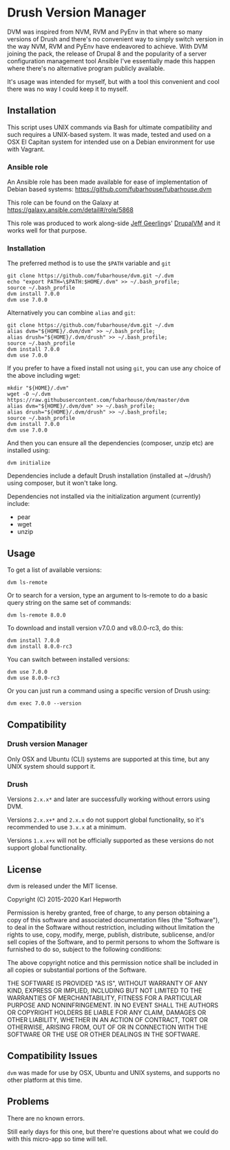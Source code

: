 # Drush Version Manager

DVM was inspired from NVM, RVM and PyEnv in that where so many versions of Drush and there's no convenient way to simply switch version in the way NVM, RVM and PyEnv have endeavored to achieve. With DVM joining the pack, the release of Drupal 8 and the popularity of a server configuration management tool Ansible I've essentially made this happen where there's no alternative program publicly available.

It's usage was intended for myself, but with a tool this convenient and cool there was no way I could keep it to myself.

## Installation

This script uses UNIX commands via Bash for ultimate compatibility and such requires a UNIX-based system.
It was made, tested and used on a OSX El Capitan system for intended use on a Debian environment for use with Vagrant.

### Ansible role

  An Ansible role has been made available for ease of implementation of Debian based systems: https://github.com/fubarhouse/fubarhouse.dvm

  This role can be found on the Galaxy at https://galaxy.ansible.com/detail#/role/5868

  This role was produced to work along-side [Jeff Geerling](https://twitter.com/geerlingguy)s' [DrupalVM](http://www.drupalvm.com/) and it works well for that purpose.

### Installation

The preferred method is to use the `$PATH` variable and `git`

    git clone https://github.com/fubarhouse/dvm.git ~/.dvm
    echo "export PATH=\$PATH:$HOME/.dvm" >> ~/.bash_profile;
    source ~/.bash_profile
    dvm install 7.0.0
    dvm use 7.0.0

Alternatively you can combine `alias` and `git`:

    git clone https://github.com/fubarhouse/dvm.git ~/.dvm
    alias dvm="${HOME}/.dvm/dvm" >> ~/.bash_profile;
    alias drush="${HOME}/.dvm/drush" >> ~/.bash_profile;
    source ~/.bash_profile
    dvm install 7.0.0
    dvm use 7.0.0

If you prefer to have a fixed install not using `git`, you can use any choice of the above including wget:

    mkdir "${HOME}/.dvm"
    wget -O ~/.dvm https://raw.githubusercontent.com/fubarhouse/dvm/master/dvm
    alias dvm="${HOME}/.dvm/dvm" >> ~/.bash_profile;
    alias drush="${HOME}/.dvm/drush" >> ~/.bash_profile;
    source ~/.bash_profile
    dvm install 7.0.0
    dvm use 7.0.0

And then you can ensure all the dependencies (composer, unzip etc) are installed using:

    dvm initialize

Dependencies include a default Drush installation (installed at ~/drush/) using composer, but it won't take long.

Dependencies not installed via the initialization argument (currently) include:

* pear
* wget
* unzip

## Usage

To get a list of available versions:

    dvm ls-remote

Or to search for a version, type an argument to ls-remote to do a basic query string on the same set of commands:

    dvm ls-remote 8.0.0

To download and install version v7.0.0 and v8.0.0-rc3, do this:

    dvm install 7.0.0
    dvm install 8.0.0-rc3

You can switch between installed versions:

    dvm use 7.0.0
    dvm use 8.0.0-rc3

Or you can just run a command using a specific version of Drush using:

    dvm exec 7.0.0 --version

## Compatibility

### Drush version Manager

Only OSX and Ubuntu (CLI) systems are supported at this time, but any UNIX system should support it.

### Drush

Versions `2.x.x*` and later are successfully working without errors using DVM.

Versions `2.x.x+*` and `2.x.x` do not support global functionality, so it's recommended to use `3.x.x` at a minimum.

Versions `1.x.x+x` will not be officially supported as these versions do not support global functionality.

## License

dvm is released under the MIT license.

Copyright (C) 2015-2020 Karl Hepworth

Permission is hereby granted, free of charge, to any person obtaining a copy of this software and associated documentation files (the "Software"), to deal in the Software without restriction, including without limitation the rights to use, copy, modify, merge, publish, distribute, sublicense, and/or sell copies of the Software, and to permit persons to whom the Software is furnished to do so, subject to the following conditions:

The above copyright notice and this permission notice shall be included in all copies or substantial portions of the Software.

THE SOFTWARE IS PROVIDED "AS IS", WITHOUT WARRANTY OF ANY KIND, EXPRESS OR IMPLIED, INCLUDING BUT NOT LIMITED TO THE WARRANTIES OF MERCHANTABILITY, FITNESS FOR A PARTICULAR PURPOSE AND NONINFRINGEMENT. IN NO EVENT SHALL THE AUTHORS OR COPYRIGHT HOLDERS BE LIABLE FOR ANY CLAIM, DAMAGES OR OTHER LIABILITY, WHETHER IN AN ACTION OF CONTRACT, TORT OR OTHERWISE, ARISING FROM, OUT OF OR IN CONNECTION WITH THE SOFTWARE OR THE USE OR OTHER DEALINGS IN THE SOFTWARE.

## Compatibility Issues

`dvm` was made for use by OSX, Ubuntu and UNIX systems, and supports no other platform at this time.

## Problems

There are no known errors.

Still early days for this one, but there're questions about what we could do with this micro-app so time will tell.
